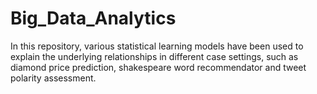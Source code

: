# Big_Data_Analytics

In this repository, various statistical learning models have been used to explain the underlying relationships in different case settings, such as diamond price prediction, shakespeare word recommendator and tweet polarity assessment.


